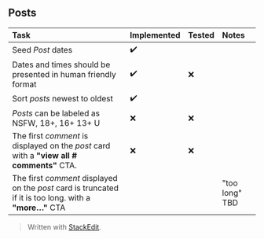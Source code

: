 ## Posts
  
| Task|Implemented|Tested|Notes|
|:--|:--|:--|:--|  
| Seed *Post* dates                                                                                       | :heavy_check_mark: |        |                |  
| Dates and times should be presented in human friendly format                                            | :heavy_check_mark: | :x: |                |  
| Sort *posts* newest to oldest                                                                           | :heavy_check_mark: |        |                |  
| *Posts* can be labeled as NSFW, 18+, 16+ 13+ U                                                          | :x: | :x: |                |  
| The first *comment* is displayed on the *post* card with a **"view all # comments"** CTA.               | :x:                | :x:    |                |  
| The first *comment* displayed on the *post* card is truncated if it is too long. with a **"more…"** CTA |                    |        | "too long" TBD |  


> Written with [StackEdit](https://stackedit.io/).
<!--stackedit_data:
eyJoaXN0b3J5IjpbLTQ1ODQ5MzA5Ml19
-->